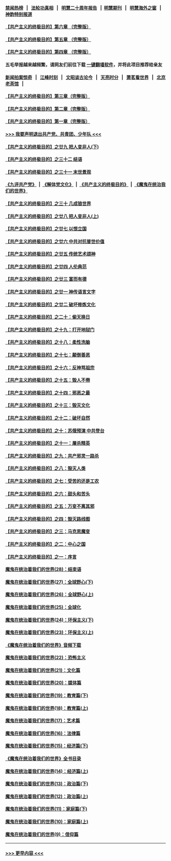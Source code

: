#### [禁闻热榜](热点新闻.md?=0)  &nbsp;&nbsp;|&nbsp;&nbsp; [法轮功真相](https://github.com/gfw-breaker/truth/blob/master/README.md?=0) &nbsp;&nbsp;|&nbsp;&nbsp; [明慧二十周年报告](https://github.com/gfw-breaker/mh-reports/blob/master/README.md?=0) &nbsp;&nbsp;|&nbsp;&nbsp;[明慧期刊](https://github.com/gfw-breaker/mh-qikan) &nbsp;&nbsp;|&nbsp;&nbsp; [明慧海外之窗](https://github.com/gfw-breaker/mh-news/blob/master/README.md?=0) &nbsp;&nbsp;|&nbsp;&nbsp; [神韵特别报道](https://github.com/gfw-breaker/mh-news/blob/master/shenyun.md?=0)
#### [【共产主义的终极目的】第六章 （完整版）](../pages/nsc422/n11428913.md?t=03171302) 
#### [【共产主义的终极目的】第五章 （完整版）](../pages/nsc422/n11428912.md?t=03171302) 
#### [【共产主义的终极目的】第四章 （完整版）](../pages/nsc422/n11428907.md?t=03171302) 
#### 五毛举报越来越频繁，请网友们前往下载 [一键翻墙软件](https://github.com/gfw-breaker/ssr-accounts)，并将此项目推荐给亲友
#### [新闻拍案惊奇](https://github.com/gfw-breaker/banned-news/blob/master/pages/link4.md) &nbsp;&nbsp;|&nbsp;&nbsp; [江峰时刻](https://github.com/gfw-breaker/banned-news/blob/master/pages/link4.md) &nbsp;&nbsp;|&nbsp;&nbsp; [文昭谈古论今](https://github.com/gfw-breaker/banned-news/blob/master/pages/link4.md) &nbsp;&nbsp;|&nbsp;&nbsp; [天亮时分](https://github.com/gfw-breaker/banned-news/blob/master/pages/link4.md) &nbsp;&nbsp;|&nbsp;&nbsp; [萧茗看世界](https://github.com/gfw-breaker/banned-news/blob/master/pages/link4.md) &nbsp;&nbsp;|&nbsp;&nbsp; [北京老茶馆](https://github.com/gfw-breaker/banned-news/blob/master/pages/link4.md) &nbsp;&nbsp;|&nbsp;&nbsp; 
#### [【共产主义的终极目的】第三章（完整版）](../pages/nsc422/n11428848.md?t=03171302) 
#### [【共产主义的终极目的】第二章（完整版）](../pages/nsc422/n11428831.md?t=03171302) 
#### [【共产主义的终极目的】第一章（完整版）](../pages/nsc422/n11417651.md?t=03171302) 
#### [>>> 我要声明退出共产党、共青团、少年队 <<<](https://github.com/begood0513/goodnews/blob/master/quit/letter.md) 
#### [【共产主义的终极目的】之廿九 把人变非人(下)](../pages/nsc422/n11344140.md?t=03171302) 
#### [【共产主义的终极目的】之三十二 结语](../pages/nsc422/n11360535.md?t=03171302) 
#### [【共产主义的终极目的】之三十一 末世景观](../pages/nsc422/n11351129.md?t=03171302) 
#### [《九评共产党》](https://github.com/begood0513/9ping.md/blob/master/README.md) &nbsp;|&nbsp; [《解体党文化》](../../../../jtdwh.md/blob/master/README.md)  &nbsp;|&nbsp; [《共产主义的终极目的》](../../../../gczydzjmd.md/blob/master/README.md) &nbsp;|&nbsp; [《魔鬼在统治我们的世界》](../../../../mgztzwmdsj.md/blob/master/README.md) 
#### [【共产主义的终极目的】之三十 几成狼世界](../pages/nsc422/n11348280.md?t=03171302) 
#### [【共产主义的终极目的】之廿八 把人变非人(上)](../pages/nsc422/n11340492.md?t=03171302) 
#### [【共产主义的终极目的】之廿七 以恨立国](../pages/nsc422/n11336944.md?t=03171302) 
#### [【共产主义的终极目的】之廿六 中共对抗普世价值](../pages/nsc422/n11324785.md?t=03171302) 
#### [【共产主义的终极目的】之廿五 传统艺术颂神](../pages/nsc422/n11296396.md?t=03171302) 
#### [【共产主义的终极目的】之廿四 人伦典范](../pages/nsc422/n11296397.md?t=03171302) 
#### [【共产主义的终极目的】之廿三 富而有德](../pages/nsc422/n11283598.md?t=03171302) 
#### [【共产主义的终极目的】之廿一 神传语言文字](../pages/nsc422/n11263265.md?t=03171302) 
#### [【共产主义的终极目的】之廿二 破坏修炼文化](../pages/nsc422/n11245728.md?t=03171302) 
#### [【共产主义的终极目的】之二十：偷天换日](../pages/nsc422/n11238846.md?t=03171302) 
#### [【共产主义的终极目的】之十九：打开地狱门](../pages/nsc422/n11206376.md?t=03171302) 
#### [【共产主义的终极目的】之十八：柔性洗脑](../pages/nsc422/n11199994.md?t=03171302) 
#### [【共产主义的终极目的】之十七：颠倒善恶](../pages/nsc422/n11179782.md?t=03171302) 
#### [【共产主义的终极目的】之十六：反神骂祖宗](../pages/nsc422/n11166798.md?t=03171302) 
#### [【共产主义的终极目的】之十五：毁人不倦](../pages/nsc422/n11166792.md?t=03171302) 
#### [【共产主义的终极目的】之十四：邪恶之最](../pages/nsc422/n11150249.md?t=03171302) 
#### [【共产主义的终极目的】之十三：毁灭文化](../pages/nsc422/n11135227.md?t=03171302) 
#### [【共产主义的终极目的】之十二：破坏自然](../pages/nsc422/n11135214.md?t=03171302) 
#### [【共产主义的终极目的】之十：苏俄预演 中共登台](../pages/nsc422/n11118424.md?t=03171302) 
#### [【共产主义的终极目的】之十一：屠杀精英](../pages/nsc422/n11118442.md?t=03171302) 
#### [【共产主义的终极目的】之九：共产邪灵一路杀](../pages/nsc422/n11114139.md?t=03171302) 
#### [【共产主义的终极目的】之八：毁灭人类](../pages/nsc422/n11108503.md?t=03171302) 
#### [【共产主义的终极目的】之七：受苦的还是工农](../pages/nsc422/n11101809.md?t=03171302) 
#### [【共产主义的终极目的】之六：甜头和苦头](../pages/nsc422/n11096971.md?t=03171302) 
#### [【共产主义的终极目的】之五：万变不离其邪](../pages/nsc422/n11091285.md?t=03171302) 
#### [【共产主义的终极目的】之四：毁灭路线图](../pages/nsc422/n11086284.md?t=03171302) 
#### [【共产主义的终极目的】之三：马克思魔变](../pages/nsc422/n11061941.md?t=03171302) 
#### [【共产主义的终极目的】之二：中心之国](../pages/nsc422/n11047728.md?t=03171302) 
#### [【共产主义的终极目的】之一：序言](../pages/nsc422/n11086077.md?t=03171302) 
#### [魔鬼在统治着我们的世界(28)：结束语](../pages/nsc422/n10936246.md?t=03171302) 
#### [魔鬼在统治着我们的世界(27)：全球野心(下)](../pages/nsc422/n10928319.md?t=03171302) 
#### [魔鬼在统治着我们的世界(26)：全球野心(上)](../pages/nsc422/n10900318.md?t=03171302) 
#### [魔鬼在统治着我们的世界(25)：全球化](../pages/nsc422/n10788205.md?t=03171302) 
#### [魔鬼在统治着我们的世界(24)：环保主义(下)](../pages/nsc422/n10695307.md?t=03171302) 
#### [魔鬼在统治着我们的世界(23)：环保主义(上)](../pages/nsc422/n10688613.md?t=03171302) 
#### [《魔鬼在统治着我们的世界》音频下载](../pages/nsc422/n10635553.md?t=03171302) 
#### [魔鬼在统治着我们的世界(22)：恐怖主义](../pages/nsc422/n10614727.md?t=03171302) 
#### [魔鬼在统治着我们的世界(21)：文化篇](../pages/nsc422/n10597706.md?t=03171302) 
#### [魔鬼在统治着我们的世界(20)：媒体篇](../pages/nsc422/n10586579.md?t=03171302) 
#### [魔鬼在统治着我们的世界(19)：教育篇(下)](../pages/nsc422/n10564808.md?t=03171302) 
#### [魔鬼在统治着我们的世界(18)：教育篇(上)](../pages/nsc422/n10526970.md?t=03171302) 
#### [魔鬼在统治着我们的世界(17)：艺术篇](../pages/nsc422/n10499093.md?t=03171302) 
#### [魔鬼在统治着我们的世界(16)：法律篇](../pages/nsc422/n10485969.md?t=03171302) 
#### [魔鬼在统治着我们的世界(15)：经济篇(下)](../pages/nsc422/n10469975.md?t=03171302) 
#### [《魔鬼在统治着我们的世界》全书目录](../pages/nsc422/n10464261.md?t=03171302) 
#### [魔鬼在统治着我们的世界(14)：经济篇(上)](../pages/nsc422/n10457370.md?t=03171302) 
#### [魔鬼在统治着我们的世界(13)：政治篇(下)](../pages/nsc422/n10448270.md?t=03171302) 
#### [魔鬼在统治着我们的世界(12)：政治篇(上)](../pages/nsc422/n10444576.md?t=03171302) 
#### [魔鬼在统治着我们的世界(11)：家庭篇(下)](../pages/nsc422/n10440961.md?t=03171302) 
#### [魔鬼在统治着我们的世界(10)：家庭篇(上)](../pages/nsc422/n10435448.md?t=03171302) 
#### [魔鬼在统治着我们的世界(9)：信仰篇](../pages/nsc422/n10432159.md?t=03171302) 

----
#### [ >>> 更早内容 <<< ](../indexes/nsc422-earlier.md)
